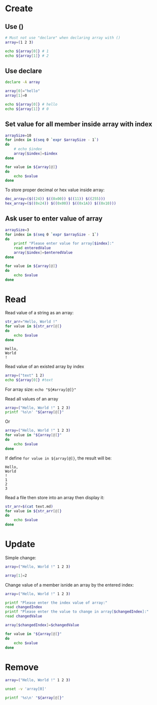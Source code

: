 # Create
## Use ()
```sh
# Must not use "declare" when declaring array with ()
array=(1 2 3)

echo ${array[0]} # 1
echo ${array[1]} # 2
```
## Use declare
```sh
declare -A array

array[0]="hello"
array[1]=0

echo ${array[0]} # hello
echo ${array[1]} # 0
```

## Set value for all member inside array with index

```sh
arraySize=10
for index in $(seq 0 `expr $arraySize - 1`)
do
    # echo $index
    array[$index]=$index
done

for value in ${array[@]}
do
    echo $value
done
```
To store proper decimal or hex value inside array:
```sh
dec_array=($((24)) $((0x00)) $((11)) $((255)))
hex_array=($((0x24)) $((0x00)) $((0x1A)) $((0x10)))
```

## Ask user to enter value of array
```sh
arraySize=3
for index in $(seq 0 `expr $arraySize - 1`)
do
    printf "Please enter value for array[$index]:"
    read enteredValue
    array[$index]=$enteredValue
done

for value in ${array[@]}
do
    echo $value
done
```
# Read
Read value of a string as an array:
```sh
str_arr="Hello, World !"
for value in ${str_arr[@]}
do
    echo $value
done
```
```
Hello,
World
!
```
Read value of an existed array by index

```sh
array=("text" 1 2)
echo ${array[0]} #text
```

For array size: ``echo "${#array[@]}"``

Read all values of an array

```sh
array=("Hello, World !" 1 2 3)
printf '%s\n' "${array[@]}"
```
Or
```sh
array=("Hello, World !" 1 2 3)
for value in "${array[@]}"
do
    echo $value
done
```

If define ``for value in ${array[@]}``, the result will be:

```
Hello,
World
!
1
2
3
```
Read a file then store into an array then display it:

```sh
str_arr=$(cat text.md)
for value in ${str_arr[@]}
do
    echo $value
done
```
# Update

Simple change:

```sh
array=("Hello, World !" 1 2 3)

array[1]=2
```

Change value of a member isnide an array by the entered index:
```sh
array=("Hello, World !" 1 2 3)

printf "Please enter the index value of array:"
read changedIndex
printf "Please enter the value to change in array[$changedIndex]:"
read changedValue

array[$changedIndex]=$changedValue

for value in "${array[@]}"
do
    echo $value
done
```

# Remove

```sh
array=("Hello, World !" 1 2 3)

unset -v 'array[0]'

printf '%s\n' "${array[@]}"
```
